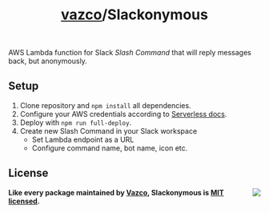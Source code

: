 <h1 align="center">
    <a href="https://github.com/vazco">vazco</a>/Slackonymous
</h1>

&nbsp;

AWS Lambda function for Slack *Slash Command* that will reply messages back, but anonymously.

## Setup

1. Clone repository and `npm install` all dependencies.
1. Configure your AWS credentials according to [Serverless docs](https://serverless.com/framework/docs/providers/aws/guide/credentials/).
1. Deploy with `npm run full-deploy`.
1. Create new Slash Command in your Slack workspace
    - Set Lambda endpoint as a URL
    - Configure command name, bot name, icon etc.

## License

<img src="https://vazco.eu/banner.png" align="right">

**Like every package maintained by [Vazco](https://vazco.eu/), Slackonymous is [MIT licensed](https://github.com/vazco/uniforms/blob/master/LICENSE).**
